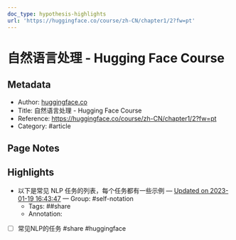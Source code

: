 ```yaml
---
doc_type: hypothesis-highlights
url: 'https://huggingface.co/course/zh-CN/chapter1/2?fw=pt'
---
```


# 自然语言处理 - Hugging Face Course

## Metadata
- Author: [huggingface.co]()
- Title: 自然语言处理 - Hugging Face Course
- Reference: https://huggingface.co/course/zh-CN/chapter1/2?fw=pt
- Category: #article

## Page Notes
## Highlights
- 以下是常见 NLP 任务的列表，每个任务都有一些示例 — [Updated on 2023-01-19 16:43:47](https://hyp.is/gJVlCJfSEe2JtF_IgHyhvg/huggingface.co/course/zh-CN/chapter1/2?fw=pt) — Group: #self-notation
    - Tags:  ##share 
    - Annotation:

- [ ] 常见NLP的任务 #share #huggingface



